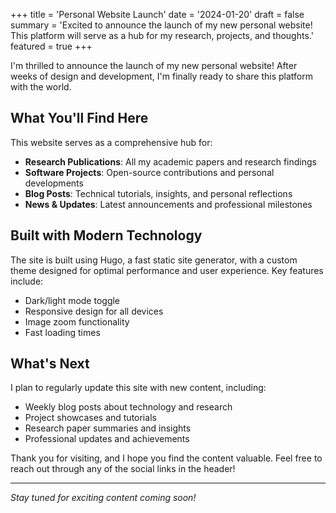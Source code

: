 +++
title = 'Personal Website Launch'
date = '2024-01-20'
draft = false
summary = 'Excited to announce the launch of my new personal website! This platform will serve as a hub for my research, projects, and thoughts.'
featured = true
+++

I'm thrilled to announce the launch of my new personal website! After weeks of design and development, I'm finally ready to share this platform with the world.

## What You'll Find Here

This website serves as a comprehensive hub for:

- **Research Publications**: All my academic papers and research findings
- **Software Projects**: Open-source contributions and personal developments
- **Blog Posts**: Technical tutorials, insights, and personal reflections
- **News & Updates**: Latest announcements and professional milestones

## Built with Modern Technology

The site is built using Hugo, a fast static site generator, with a custom theme designed for optimal performance and user experience. Key features include:

- Dark/light mode toggle
- Responsive design for all devices
- Image zoom functionality
- Fast loading times

## What's Next

I plan to regularly update this site with new content, including:

- Weekly blog posts about technology and research
- Project showcases and tutorials
- Research paper summaries and insights
- Professional updates and achievements

Thank you for visiting, and I hope you find the content valuable. Feel free to reach out through any of the social links in the header!

---

*Stay tuned for exciting content coming soon!*